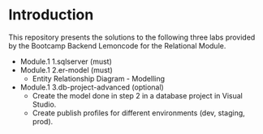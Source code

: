 # Introduction
This repository presents the solutions to the following three labs provided by the Bootcamp Backend Lemoncode for the Relational Module.
* Module.1 1.sqlserver (must)
* Module.1 2.er-model (must)
    * Entity Relationship Diagram - Modelling
* Module.1 3.db-project-advanced (optional)
    * Create the model done in step 2 in a database project in Visual Studio. 
	* Create publish profiles for different environments (dev, staging, prod).